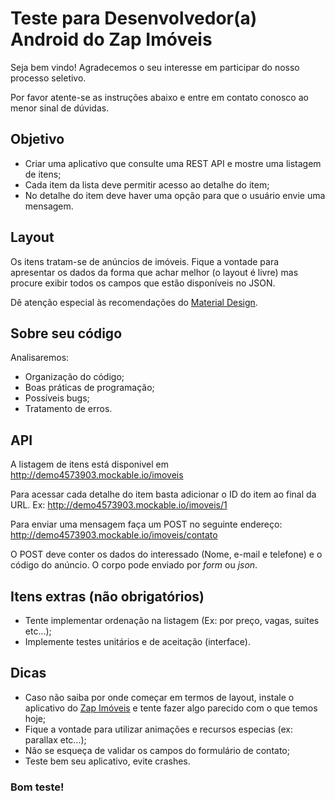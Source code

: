 # Teste para Desenvolvedor(a) Android do Zap Imóveis

Seja bem vindo! Agradecemos o seu interesse em participar do nosso processo seletivo.

Por favor atente-se as instruções abaixo e entre em contato conosco ao menor sinal de dúvidas.

## Objetivo

* Criar uma aplicativo que consulte uma REST API e mostre uma listagem de itens;
* Cada item da lista deve permitir acesso ao detalhe do item;
* No detalhe do item deve haver uma opção para que o usuário envie uma mensagem. 

## Layout

Os itens tratam-se de anúncios de imóveis. Fique a vontade para apresentar os dados da forma que achar melhor (o layout é livre) mas procure exibir todos os campos que estão disponíveis no JSON.

Dê atenção especial às recomendações do [Material Design](https://developer.android.com/design/material/index.html).

## Sobre seu código

Analisaremos:

* Organização do código;
* Boas práticas de programação;
* Possíveis bugs;
* Tratamento de erros.

## API

A listagem de itens está disponivel em http://demo4573903.mockable.io/imoveis

Para acessar cada detalhe do item basta adicionar o ID do item ao final da URL. Ex: http://demo4573903.mockable.io/imoveis/1

Para enviar uma mensagem faça um POST no seguinte endereço: http://demo4573903.mockable.io/imoveis/contato

O POST deve conter os dados do interessado (Nome, e-mail e telefone) e o código do anúncio. O corpo pode enviado por _form_ ou _json_. 

## Itens extras (não obrigatórios)

* Tente implementar ordenação na listagem (Ex: por preço, vagas, suites etc...);
* Implemente testes unitários e de aceitação (interface).

## Dicas

* Caso não saiba por onde começar em termos de layout, instale o aplicativo do [Zap Imóveis](https://play.google.com/store/apps/details?id=br.com.zap.imoveis) e tente fazer algo parecido com o que temos hoje;
* Fique a vontade para utilizar animações e recursos especias (ex: parallax etc...);
* Não se esqueça de validar os campos do formulário de contato;
* Teste bem seu aplicativo, evite crashes.
 
### Bom teste!
